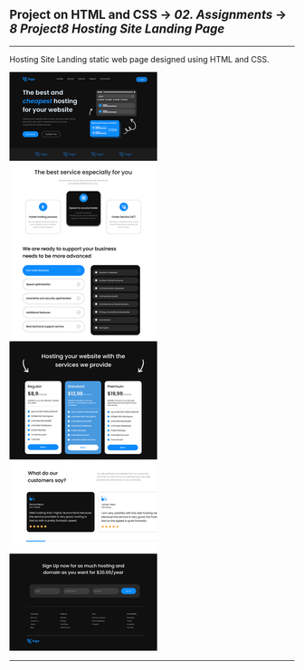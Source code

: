 ## Project on HTML and CSS -> <em>02. Assignments</em> -> <em>8 Project8 Hosting Site Landing Page</em>

<hr/>

Hosting Site Landing static web page designed using HTML and CSS.

<img src="08. Project8- Hosting Site Landing Page.png" alt="Description of the image">


<hr/>